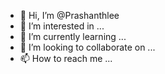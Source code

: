 - 👋 Hi, I’m @Prashanthlee
- 👀 I’m interested in ...
- 🌱 I’m currently learning ...
- 💞️ I’m looking to collaborate on ...
- 📫 How to reach me ...

<!---
Prashanthlee/Prashanthlee is a ✨ special ✨ repository because its `README.md` (this file) appears on your GitHub profile.
You can click the Preview link to take a look at your changes.
--->
